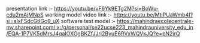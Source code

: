 presentation link :- https://youtu.be/vF6Yk9ETg2M?si=BoWu-cdu2mAjMNpS
working model video link :- https://youtu.be/MtiPUaWmb4I?si=slxFSdcGtIGo9_uX
software test model :- https://mahindraecolecentrale-my.sharepoint.com/:x:/g/personal/se22ucse223_mahindrauniversity_edu_in/EQA-1P7VK5dMrsJ4qaIOXGgBKZfJJrj2ByuE6RVxWQVkJQ?e=pN2jrQ
